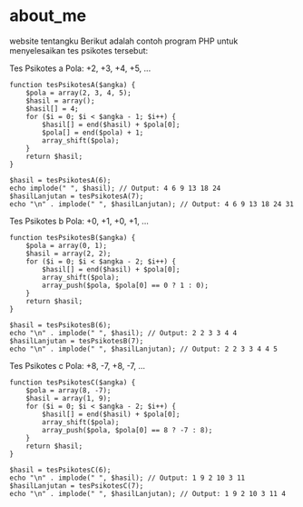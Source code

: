# about_me
website tentangku
Berikut adalah contoh program PHP untuk menyelesaikan tes psikotes tersebut:

Tes Psikotes a
Pola: +2, +3, +4, +5, ...

```
function tesPsikotesA($angka) {
    $pola = array(2, 3, 4, 5);
    $hasil = array();
    $hasil[] = 4;
    for ($i = 0; $i < $angka - 1; $i++) {
        $hasil[] = end($hasil) + $pola[0];
        $pola[] = end($pola) + 1;
        array_shift($pola);
    }
    return $hasil;
}

$hasil = tesPsikotesA(6);
echo implode(" ", $hasil); // Output: 4 6 9 13 18 24
$hasilLanjutan = tesPsikotesA(7);
echo "\n" . implode(" ", $hasilLanjutan); // Output: 4 6 9 13 18 24 31
```

Tes Psikotes b
Pola: +0, +1, +0, +1, ...

```
function tesPsikotesB($angka) {
    $pola = array(0, 1);
    $hasil = array(2, 2);
    for ($i = 0; $i < $angka - 2; $i++) {
        $hasil[] = end($hasil) + $pola[0];
        array_shift($pola);
        array_push($pola, $pola[0] == 0 ? 1 : 0);
    }
    return $hasil;
}

$hasil = tesPsikotesB(6);
echo "\n" . implode(" ", $hasil); // Output: 2 2 3 3 4 4
$hasilLanjutan = tesPsikotesB(7);
echo "\n" . implode(" ", $hasilLanjutan); // Output: 2 2 3 3 4 4 5
```

Tes Psikotes c
Pola: +8, -7, +8, -7, ...

```
function tesPsikotesC($angka) {
    $pola = array(8, -7);
    $hasil = array(1, 9);
    for ($i = 0; $i < $angka - 2; $i++) {
        $hasil[] = end($hasil) + $pola[0];
        array_shift($pola);
        array_push($pola, $pola[0] == 8 ? -7 : 8);
    }
    return $hasil;
}

$hasil = tesPsikotesC(6);
echo "\n" . implode(" ", $hasil); // Output: 1 9 2 10 3 11
$hasilLanjutan = tesPsikotesC(7);
echo "\n" . implode(" ", $hasilLanjutan); // Output: 1 9 2 10 3 11 4
```

